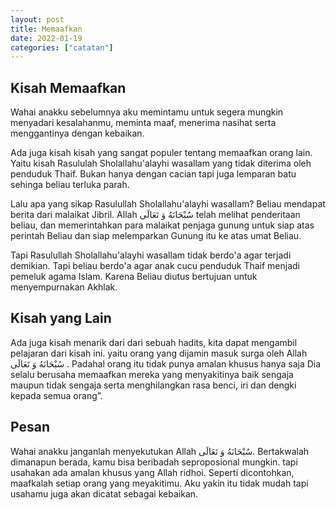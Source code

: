 ```yaml
---
layout: post
title: Memaafkan
date: 2022-01-19
categories: ["catatan"]
---
```


## Kisah Memaafkan
Wahai anakku sebelumnya aku memintamu untuk segera mungkin menyadari kesalahanmu, meminta maaf, menerima nasihat serta menggantinya dengan kebaikan.

Ada juga kisah kisah yang sangat populer tentang memaafkan orang lain. Yaitu kisah Rasululah Sholallahu'alayhi wasallam yang tidak diterima oleh penduduk Thaif. Bukan hanya dengan cacian tapi juga lemparan batu sehinga beliau terluka parah.

Lalu apa yang sikap Rasulullah Sholallahu'alayhi wasallam? Beliau mendapat berita dari malaikat Jibril. Allah سُبْحَانَهُ وَ تَعَالَى telah melihat penderitaan beliau, dan memerintahkan para malaikat penjaga gunung untuk siap atas perintah Beliau dan siap melemparkan Gunung itu ke atas umat Beliau.

Tapi Rasulullah Sholallahu'alayhi wasallam tidak berdo'a agar terjadi demikian. Tapi beliau berdo'a agar anak cucu penduduk Thaif menjadi pemeluk agama Islam. Karena Beliau diutus bertujuan untuk menyempurnakan Akhlak.

## Kisah yang Lain
Ada juga kisah menarik dari dari sebuah hadits, kita dapat mengambil pelajaran dari kisah ini. yaitu orang yang dijamin masuk surga oleh Allah سُبْحَانَهُ وَ تَعَالَى . Padahal orang itu tidak punya amalan khusus hanya saja Dia selalu berusaha memaafkan mereka yang menyakitinya baik sengaja maupun tidak sengaja serta menghilangkan rasa benci, iri dan dengki kepada semua orang”.

## Pesan
Wahai anakku janganlah menyekutukan Allah سُبْحَانَهُ وَ تَعَالَى. Bertakwalah dimanapun berada, kamu bisa beribadah seproposional mungkin. tapi usahakan ada amalan khusus yang Allah ridhoi. Seperti dicontohkan, maafkalah setiap orang yang meyakitimu. Aku yakin itu tidak mudah tapi usahamu juga akan dicatat sebagai kebaikan.


